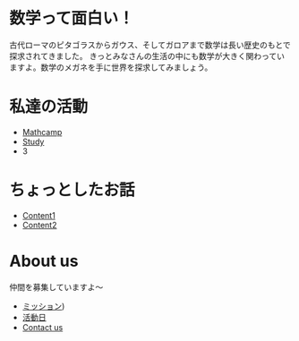 # 数学って面白い！

古代ローマのピタゴラスからガウス、そしてガロアまで数学は長い歴史のもとで探求されてきました。
きっとみなさんの生活の中にも数学が大きく関わっていますよ。数学のメガネを手に世界を探求してみましょう。


# 私達の活動

- [Mathcamp](/Doc/Our_activity/Mathcamp.md)
- [Study](/Doc/Our_activity/Study.md)
- 3

# ちょっとしたお話

- [Content1](/Doc/Contemts/Content1.md)
- [Content2](/Doc/Contemts/Content2.md)
  
# About us

仲間を募集していますよ〜
- [ミッション](Doc/about_us/Mission.md))
- [活動日](/Doc/about_us/About_club.md)
- [Contact us](/Doc/about_us/Contact_us.md)
